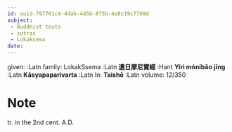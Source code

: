 ```yaml
---
id: uuid-797701c4-4dab-445b-875b-4e8c19c7769d
subject: 
 - Buddhist texts
 - sutras
 - Lokaksema
date: 
---
```


given:  :Latn
family: LokakSsema :Latn
**遺日摩尼寶經** :Hant
**Yírì móníbǎo jīng** :Latn
**Kāsyapaparivarta** :Latn
In: 
**Taishō** :Latn
volume: 12/350
# Note
tr. in the 2nd cent. A.D.
